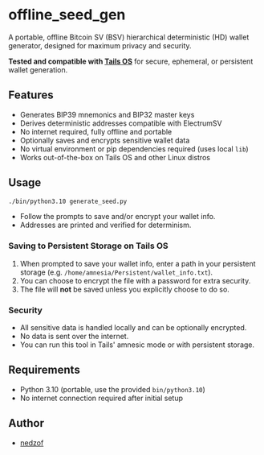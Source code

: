 # offline_seed_gen

A portable, offline Bitcoin SV (BSV) hierarchical deterministic (HD) wallet generator, designed for maximum privacy and security. 

**Tested and compatible with [Tails OS](https://tails.net/)** for secure, ephemeral, or persistent wallet generation.

## Features
- Generates BIP39 mnemonics and BIP32 master keys
- Derives deterministic addresses compatible with ElectrumSV
- No internet required, fully offline and portable
- Optionally saves and encrypts sensitive wallet data
- No virtual environment or pip dependencies required (uses local `lib`)
- Works out-of-the-box on Tails OS and other Linux distros

## Usage
```bash
./bin/python3.10 generate_seed.py
```
- Follow the prompts to save and/or encrypt your wallet info.
- Addresses are printed and verified for determinism.

### Saving to Persistent Storage on Tails OS
1. When prompted to save your wallet info, enter a path in your persistent storage (e.g. `/home/amnesia/Persistent/wallet_info.txt`).
2. You can choose to encrypt the file with a password for extra security.
3. The file will **not** be saved unless you explicitly choose to do so.

### Security
- All sensitive data is handled locally and can be optionally encrypted.
- No data is sent over the internet.
- You can run this tool in Tails' amnesic mode or with persistent storage.

## Requirements
- Python 3.10 (portable, use the provided `bin/python3.10`)
- No internet connection required after initial setup

## Author
- [nedzof](https://github.com/nedzof) 